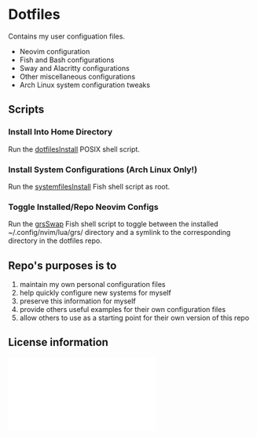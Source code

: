 # Dotfiles

Contains my user configuation files.

* Neovim configuration
* Fish and Bash configurations
* Sway and Alacritty configurations
* Other miscellaneous configurations
* Arch Linux system configuration tweaks

## Scripts

### Install Into Home Directory

Run the [dotfilesInstall](bin/dotfilesInstall) POSIX shell script.

### Install System Configurations (Arch Linux Only!)

Run the [systemfilesInstall](bin/systemfilesInstall) Fish shell script
as root.

### Toggle Installed/Repo Neovim Configs

Run the [grsSwap](bin/grsSwap) Fish shell script to toggle between
the installed ~/.config/nvim/lua/grs/ directory and a symlink to the
corresponding directory in the dotfiles repo.

## Repo's purposes is to

1. maintain my own personal configuration files
1. help quickly configure new systems for myself
1. preserve this information for myself
1. provide others useful examples for their own configuration files
1. allow others to use as a starting point for their own version of this repo

## License information

![license info](license.html)
